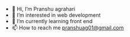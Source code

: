 - 👋 Hi, I’m Pranshu agrahari
- 👀 I’m interested in web development
- 🌱 I’m currently learning front end
- 📫 How to reach me pranshuag01@gmail.com

<!---
Pranshuagrahari/Pranshuagrahari is a ✨ special ✨ repository because its `README.md` (this file) appears on your GitHub profile.
You can click the Preview link to take a look at your changes.
--->
